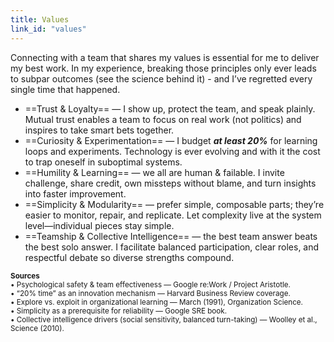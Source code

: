 ```yaml
---
title: Values
link_id: "values"
---
```


Connecting with a team that shares my values is essential for me to deliver my best work. In my experience, breaking those principles only ever leads to subpar outcomes (see the science behind it) - and I’ve regretted every single time that happened.

- ==Trust & Loyalty== — I show up, protect the team, and speak plainly. Mutual trust enables a team to focus on real work (not politics) and inspires to take smart bets together.
- ==Curiosity & Experimentation== — I budget ***at least 20%*** for learning loops and experiments. Technology is ever evolving and with it the cost to trap oneself in suboptimal systems.
- ==Humility & Learning== — we all are human & failable. I invite challenge, share credit, own missteps without blame, and turn insights into faster improvement.
- ==Simplicity & Modularity== — prefer simple, composable parts; they’re easier to monitor, repair, and replicate. Let complexity live at the system level—individual pieces stay simple.
- ==Teamship & Collective Intelligence== — the best team answer beats the best solo answer. I facilitate balanced participation, clear roles, and respectful debate so diverse strengths compound.

<small>
<strong>Sources</strong><br/>
• Psychological safety & team effectiveness — Google re:Work / Project Aristotle. <br/>
• “20% time” as an innovation mechanism — Harvard Business Review coverage. <br/>
• Explore vs. exploit in organizational learning — March (1991), Organization Science. <br/>
• Simplicity as a prerequisite for reliability — Google SRE book. <br/>
• Collective intelligence drivers (social sensitivity, balanced turn-taking) — Woolley et al., Science (2010). 
</small>
